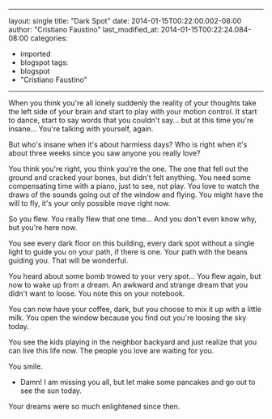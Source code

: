 
---
layout: single
title: "Dark Spot"
date: 2014-01-15T00:22:00.002-08:00
author: "Cristiano Faustino"
last_modified_at: 2014-01-15T00:22:24.084-08:00
categories:
  - imported
  - blogspot
tags:
  - blogspot
  - "Cristiano Faustino"
---

When you think you're all lonely suddenly the reality of your thoughts take the left side of your brain and start to play with your motion control. It start to dance, start to say words that you couldn't say... but at this time you're insane... You're talking with yourself, again.




But who's insane when it's about harmless days? Who is right when it's about three weeks since you saw anyone you really love?






You think you're right, you think you're the one. The one that fell out the ground and cracked your bones, but didn't felt anything. You need some compensating time with a piano, just to see, not play. You love to watch the draws of the sounds going out of the window and flying. You might have the will to fly, it's your only possible move right now.






So you flew. You really flew that one time... And you don't even know why, but you're here now.






You see every dark floor on this building, every dark spot without a single light to guide you on your path, if there is one. Your path with the beans guiding you. That will be wonderful.






You heard about some bomb trowed to your very spot... You flew again, but now to wake up from a dream. An awkward and strange dream that you didn't want to loose. You note this on your notebook.






You can now have your coffee, dark, but you choose to mix it up with a little milk. You open the window because you find out you're loosing the sky today.






You see the kids playing in the neighbor backyard and just realize that you can live this life now. The people you love are waiting for you.






You smile. 






- Damn! I am missing you all, but let make some pancakes and go out to see the sun today.






Your dreams were so much enlightened since then.

